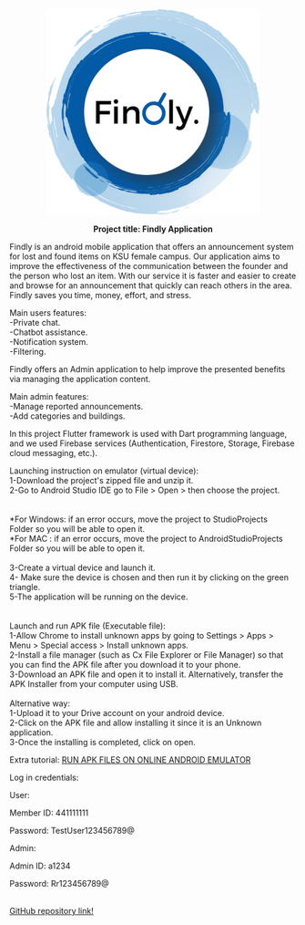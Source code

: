 <p align="center">
<img src="FindlyApp/assets/img.png" alt="Findly logo" height="360">
</p>
<p align="center" style="bold"><b>Project title: Findly Application</b></p> 

Findly is an android mobile application that offers an announcement system for lost and found
items on KSU female campus. Our application aims to improve the effectiveness of the communication between
the founder and the person who lost an item. With our service it is faster and easier to create and browse
for an announcement that quickly can reach others in the area. Findly saves you time, money, effort, and stress.

Main users features:<br>
-Private chat.<br>
-Chatbot assistance.<br>
-Notification system.<br>
-Filtering.<br>

Findly offers an Admin application to help improve the presented benefits via managing the application content.

Main admin features:<br>
-Manage reported announcements.<br>
-Add categories and buildings.<br>

In this project Flutter framework is used with Dart programming language, and we used Firebase services
(Authentication, Firestore, Storage, Firebase cloud messaging, etc.).

Launching instruction on emulator (virtual device):<br>
1-Download the project's zipped file and unzip it.<br>
2-Go to Android Studio IDE go to File > Open > then choose the project.<br>
<br>
<br>
*For Windows: if an error occurs, move the project to StudioProjects<br>
Folder so you will be able to open it.<br>
*For MAC : if an error occurs, move the project to AndroidStudioProjects<br>
Folder so you will be able to open it.<br>
<br>
3-Create a virtual device and launch it.<br>
4- Make sure the device is chosen and then run it by clicking on the green
triangle.<br>
5-The application will be running on the device.<br>
<br>
<br>
Launch and run APK file (Executable file):<br>
1-Allow Chrome to install unknown apps by going to Settings > Apps > Menu > Special access > Install unknown apps.<br>
2-Install a file manager (such as Cx File Explorer or File Manager) so that you can find the APK file after you download it to your phone.<br>
3-Download an APK file and open it to install it. Alternatively, transfer the APK Installer from your computer using USB.<br>
<br>
Alternative way:<br>
1-Upload it to your Drive account on your android device.<br>
2-Click on the APK file and allow installing it since it is an Unknown application.<br>
3-Once the installing is completed, click on open.<br>

Extra tutorial:
<a href="https://youtu.be/Buv4MrCqRj8">RUN APK FILES ON ONLINE ANDROID EMULATOR</a>

Log in credentials:<br>

<p align="left"> User:</p>
<p align="left"> Member ID: 441111111</p>
<p align="left"> Password: TestUser123456789@</p>
<p align="left"></p>
<p align="left"> Admin:</p>
<p align="left"> Admin ID: a1234</p>
<p align="left"> Password: Rr123456789@</p>
<br>
<a href="https://github.com/Faiiot/2022-GP1-5.git">GitHub repository link!</a>

